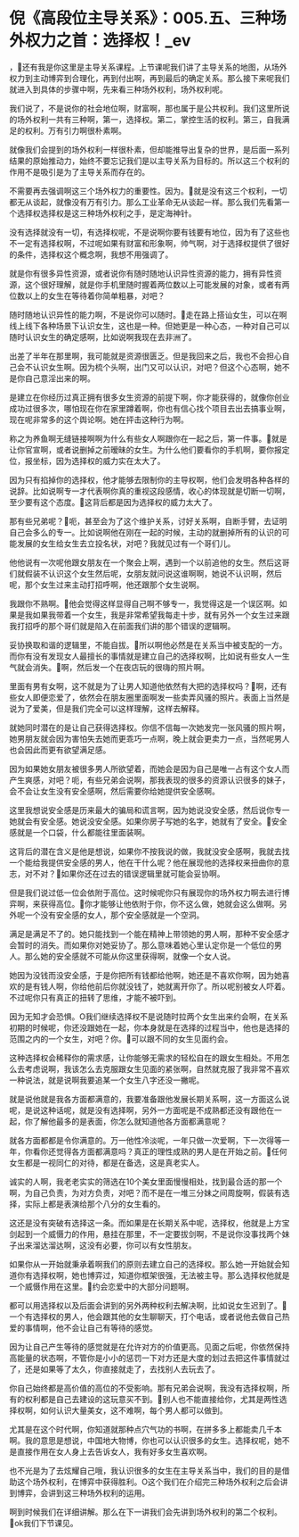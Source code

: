 # 倪《高段位主导关系》：005.五、三种场外权力之首：选择权！_ev

，🎼还有我是你这里是主导关系课程。上节课呢我们讲了主导关系的地图，从场外权力到主动博弈到合理化，再到付出啊，再到最后的确定关系。那么接下来呢我们就进入到具体的步骤中啊，先来看三种场外权利，场外权利呢。

我们说了，不是说你的社会地位啊，财富啊，那也属于是公共权利。我们这里所说的场外权利一共有三种啊，第一，选择权。第二，掌控生活的权利。第三，自我满足的权利。万有引力啊很朴素啊。

就像我们会提到的场外权利一样很朴素，但却能推导出复杂的世界，是后面一系列结果的原始推动力，始终不要忘记我们是以主导关系为目标的。所以这三个权利的作用不是吸引是为了主导关系而存在的。

不需要再去强调啊这三个场外权力的重要性。因为。🎼就是没有这三个权利，一切都无从谈起，就像没有万有引力。那么工业革命无从谈起一样。那么我们先看第一个选择权选择权是这三种场外权利之手，是定海神针。

没有选择就没有一切，有选择权呢，不是说啊你要有钱要有地位，因为有了这些也不一定有选择权啊，不过呢如果有财富和形象啊，帅气啊，对于选择权提供了很好的条件，选择权这个概念啊，我想不用强调了。

就是你有很多异性资源，或者说你有随时随地认识异性资源的能力，拥有异性资源，这个很好理解，就是你手机里随时握着两位数以上可能发展的对象，或者有两位数以上的女生在等待着你简单粗暴，对吧？

随时随地认识异性的能力啊，不是说你可以随时。🎼走在路上搭讪女生，可以在啊线上线下各种场景下认识女生，这也是一种。但她更是一种心态，一种对自己可以随时认识女生的确定感啊，比如说啊我现在去非洲了。

出差了半年在那里啊，我可能就是资源很匮乏。但是我回来之后，我也不会担心自己会不认识女生啊。因为梳个头啊，出门又可以认识，对吧？但这个心态啊，她不是你自己意淫出来的啊。

是建立在你经历过真正拥有很多女生资源的前提下啊，你才能获得的，就像你创业成功过很多次，哪怕现在你在家里蹲着啊，你也有信心找个项目去出去搞事业啊，现在呢非常多的这个舆论啊。她在抨击这种行为啊。

称之为养鱼啊无缝链接啊啊为什么有些女人啊跟你在一起之后，第一件事。🎼就是让你官宣啊，或者说删掉之前暧昧的女生。为什么他们要看你的手机啊，要你报定位，报坐标，因为选择权的威力实在太大了。

因为只有掐掉你的选择权，他才能够去限制你的主导权啊，他们会发明各种各样的说辞。比如说啊专一才代表啊你真的重视这段感情，收心的体现就是切断一切啊，至少要有这个态度。🎼这背后都是因为选择权的威力太大了。

那有些兄弟呢？🎼呃，甚至会为了这个维护关系，讨好关系啊，自断手臂，去证明自己会多么的专一。比如说啊他在刚在一起的时候，主动的就删掉所有的认识的可能发展的女生给女生去立投名状，对吧？我就见过有一个哥们儿。

他他说有一次呢他跟女朋友在一个聚会上啊，遇到一个以前追他的女生。然后这哥们就假装不认识这个女生然后呢，女朋友就问说这谁啊啊，她说不认识啊，然后呢，那个女生过来主动打招呼啊，他还跟那个女生说啊。

我跟你不熟啊。🎼他会觉得这样显得自己啊不够专一，我觉得这是一个误区啊。如果是我如果我带着一个女生，我是非常希望我每走十步，就有另外一个女生过来跟我打招呼的那个哥们就是陷入在前面我们讲的那个错误的逻辑啊。

妥协换取和谐的逻辑里，不能自拔。🎼所以啊他必然是在关系当中被支配的一方。而你有没有发现女人最擅长的事情就是建立自己的选择权啊，比如说有些女人一生气就会消失。🎼啊，然后发一个在夜店玩的很嗨的照片啊。

里面有男有女啊，这不就是为了让男人知道他依然有大把的选择权吗？🎼啊，还有些女人即便恋爱了，依然会在朋友圈里面啊发一些卖弄风骚的照片。表面上当然是说为了爱美，但是我们完全可以这样理解，这样去解释。

就她同时潜在的是让自己获得选择权。你信不信每一次她发完一张风骚的照片啊，她男朋友就会因为害怕失去她而更乖巧一点啊，晚上就会更卖力一点，当然呢男人也会因此而更有欲望满足感。

因为如果她女朋友被很多男人所欲望着，而她会是因为自己是唯一占有这个女人而产生爽感，对吧？呃，有些兄弟会说啊，那我表现的很多的资源认识很多的妹子，会不会让女生没有安全感啊，然后需要你给她提供安全感啊。

这里我想说安全感是历来最大的骗局和谎言啊，因为她说没安全感，然后说你专一她就会有安全感。她说没安全感。如果你房子写她的名字，她就有了安全。🎼安全感就是一个口袋，什么都能往里面装啊。

这背后的潜在含义是他是想说，如果你不按我说的做，我就没安全感啊，我就去找一个能给我提供安全感的男人，他在干什么呢？他在展现他的选择权来扭曲你的意志，对不对？🎼如果你还在过去的错误逻辑里就可能会妥协啊。

但是我们说过低一位会依附于高位。这时候呢你只有展现你的场外权力啊去进行博弈啊，来获得高位。🎼你才能够让他依附于你，你不这么做，她就会这么做啊。另外呢一个没有安全感的女人，那个安全感就是一个空洞。

满足是满足不了的。她只能找到一个能在精神上带领她的男人啊，那种不安全感才会暂时的消失。而如果你对她妥协了。那么意味着她心里认定你是一个低位的男人。那么她的安全感就不可能从你这里获得啊，就像一个女人说。

她因为没钱而没安全感，于是你把所有钱都给他啊，她还是不喜欢你啊，因为她喜欢的是有钱人啊，你给他前后你就没钱了，她就离开你了。所以呢别被女人吓着。不过呢你只有真正的扭转了思维，才能不被吓到。

因为无知才会恐惧。O我们继续选择权不是说随时拉两个女生出来约会啊，在关系初期的时候呢，你还没跟她在一起，你本身就是在选择的过程当中，他也是选择的范围之内的一个女生，对吧？你。🎼可以跟不同的女生见面约会。

这种选择权会稀释你的需求感，让你能够无需求的轻松自在的跟女生相处。不用怎么去考虑说啊，我该怎么去克服跟女生见面的紧张啊，自然就克服了我非常不喜欢一种说法，就是说啊我要追某一个女生八字还没一撇呢。

就是说他就是我各方面都满意的，我要准备跟他发展长期关系啊，这一方面这么说呢，是说这种话呢，就是没有选择啊，另外一方面呢是不成熟都还没有跟他在一起，你了解他最多的是表面，你怎么就知道他各方面都满意呢？

就各方面都都是令你满意的。万一他性冷淡呢，一年只做一次爱啊，下一次得等一年，你看你还觉得各方面都满意吗？真正的理性成熟的男人是在开始之前。🎼任何女生都是一视同仁的对待，都是在备选，这是真老实人。

诚实的人啊，我老老实实的筛选在10个美女里面慢慢相处，找到最合适的那一个啊，为自己负责，为对方负责，对吧？而不是在一堆三分妹之间周旋啊，假装有选择，实际上都是表演给那个八分的女生看的。

这还是没有突破有选择这一条。而如果是在长期关系中呢，选择权，他就是上方宝剑起到一个威慑力的作用，悬挂在那里，不一定要拔剑啊，不是说你没事找两个妹子出来溜达溜达啊，这没有必要，你可以有女性朋友。

如果你从一开始就秉承着啊我们的原则去建立自己的选择权。那么她一开始就会知道你有选择权啊，她也博弈过，知道你框架很强，无法被主导。那么选择权他就是一个威慑作用在这里。🎼约会恋爱中的大部分问题啊。

都可以用选择权以及后面会讲到的另外两种权利去解决啊，比如说女生迟到了。🎼一个有选择权的男人，他会跟其他的女生聊聊天，打个电话，或者说他去做自己热爱的事情啊，他不会让自己有等待的感觉。

因为让自己产生等待的感觉就是在允许对方的价值更高。见面之后呢，你依然保持高能量的状态啊，不管你是小小的惩罚一下对方还是大度的划过去把这件事情就过了，还是如果等了太久，你直接就走了，去找别人去玩去了。

你自己始终都是高价值的高位的不受影响。那有兄弟会说啊，我没有选择权啊，所有的权利都是自己去建设的这玩意买不到。🎼别人也不能直接给你，尤其是两性选择权啊，如何认识大量美女，这不难啊，每个男人都可以做到。

尤其是在这个时代啊，你知道就那种点穴气功的书啊，在拼多多上都能卖几千本啊。我的意思是想说，中国地大物博，你也可以认识很多的女生。选择权呢，她不是直接作用在女人身上去告诉女人，我有好多女生喜欢啊。

也不光是为了去炫耀自己哦，我认识很多的女生在主导关系当中，我们的目的是借助这个场外权利，在博弈中获得胜利。O这个我们在介绍完三种场外权利之后会讲到博弈，会讲到这三种场外权利的运用。

啊到时候我们在详细讲解。那么在下一讲我们会先讲到场外权利的第二个权利。🎼ok我们下节课见。